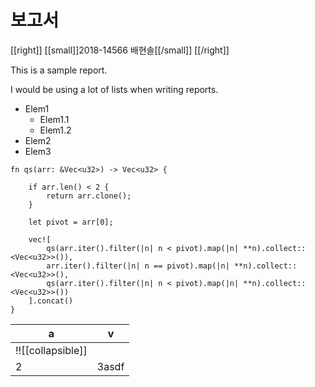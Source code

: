 # 보고서

[[right]]
[[small]]2018-14566 배현솔[[/small]]
[[/right]]

This is a sample report.

I would be using a lot of lists when writing reports.

- Elem1
  - Elem1.1
  - Elem1.2
- Elem2
- Elem3

```rust,line_num,copy_button(false)
fn qs(arr: &Vec<u32>) -> Vec<u32> {

    if arr.len() < 2 {
        return arr.clone();
    }

    let pivot = arr[0];

    vec![
        qs(arr.iter().filter(|n| n < pivot).map(|n| **n).collect::<Vec<u32>>()),
        arr.iter().filter(|n| n == pivot).map(|n| **n).collect::<Vec<u32>>(),
        qs(arr.iter().filter(|n| n < pivot).map(|n| **n).collect::<Vec<u32>>())
    ].concat()
}
```

|a|v|
|-|-|
|!![[collapsible]]|
|2|3asdf|